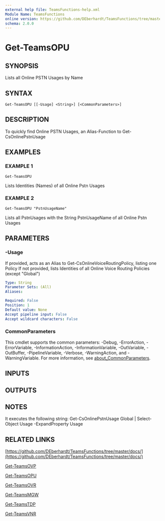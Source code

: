 ```yaml
---
external help file: TeamsFunctions-help.xml
Module Name: TeamsFunctions
online version: https://github.com/DEberhardt/TeamsFunctions/tree/master/docs/
schema: 2.0.0
---
```


# Get-TeamsOPU

## SYNOPSIS
Lists all Online PSTN Usages by Name

## SYNTAX

```
Get-TeamsOPU [[-Usage] <String>] [<CommonParameters>]
```

## DESCRIPTION
To quickly find Online PSTN Usages, an Alias-Function to Get-CsOnlinePstnUsage

## EXAMPLES

### EXAMPLE 1
```
Get-TeamsOPU
```

Lists Identities (Names) of all Online Pstn Usages

### EXAMPLE 2
```
Get-TeamsOPU "PstnUsageName"
```

Lists all PstnUsages with the String PstnUsageName of all Online Pstn Usages

## PARAMETERS

### -Usage
If provided, acts as an Alias to Get-CsOnlineVoiceRoutingPolicy, listing one Policy
If not provided, lists Identities of all Online Voice Routing Policies (except "Global")

```yaml
Type: String
Parameter Sets: (All)
Aliases:

Required: False
Position: 1
Default value: None
Accept pipeline input: False
Accept wildcard characters: False
```

### CommonParameters
This cmdlet supports the common parameters: -Debug, -ErrorAction, -ErrorVariable, -InformationAction, -InformationVariable, -OutVariable, -OutBuffer, -PipelineVariable, -Verbose, -WarningAction, and -WarningVariable. For more information, see [about_CommonParameters](http://go.microsoft.com/fwlink/?LinkID=113216).

## INPUTS

## OUTPUTS

## NOTES
It executes the following string:
Get-CsOnlinePstnUsage Global | Select-Object Usage -ExpandProperty Usage

## RELATED LINKS

[https://github.com/DEberhardt/TeamsFunctions/tree/master/docs/](https://github.com/DEberhardt/TeamsFunctions/tree/master/docs/)

[Get-TeamsOVP]()

[Get-TeamsOPU]()

[Get-TeamsOVR]()

[Get-TeamsMGW]()

[Get-TeamsTDP]()

[Get-TeamsVNR]()

